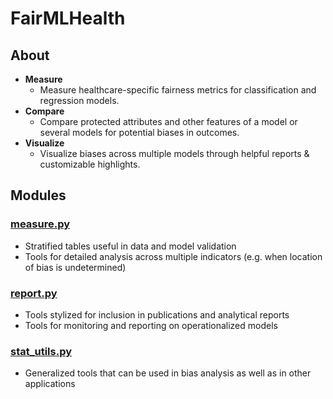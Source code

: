 
# FairMLHealth

## About
- **Measure**
    - Measure healthcare-specific fairness metrics for classification and regression models.
- **Compare**
    - Compare protected attributes and other features of a model or several models for potential biases in outcomes.
- **Visualize**
    - Visualize biases across multiple models through helpful reports & customizable highlights.
## Modules
### [measure.py](./measure.py)
- Stratified tables useful in data and model validation
- Tools for detailed analysis across multiple indicators (e.g. when location of bias is undetermined)

### [report.py](./report.py)
- Tools stylized for inclusion in publications and analytical reports
- Tools for monitoring and reporting on operationalized models

### [stat_utils.py](./stat_utils.py)
- Generalized tools that can be used in bias analysis as well as in other applications
